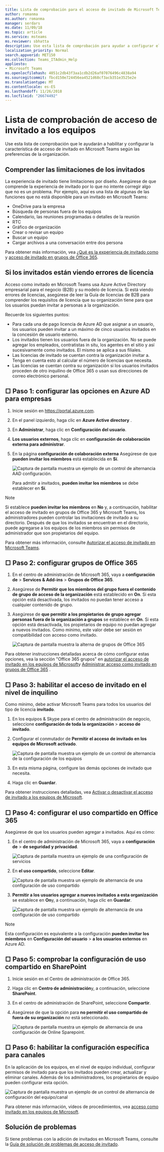 ```yaml
---
title: Lista de comprobación para el acceso de invitado de Microsoft Teams
author: romanma
ms.author: romanma
manager: serdars
ms.date: 11/09/18
ms.topic: article
ms.service: msteams
ms.reviewer: sbhatta
description: Use esta lista de comprobación para ayudar a configurar el acceso de invitado en invitado de los equipos de Microsoft Access.
localization_priority: Normal
search.appverid: MET150
ms.collection: Teams_ITAdmin_Help
appliesto:
- Microsoft Teams
ms.openlocfilehash: 4051c2db43f3aa1cdb2d26af07076496c4838a94
ms.sourcegitcommit: fbcd150e724456ea4521d68cf3acb351e3525e2e
ms.translationtype: MT
ms.contentlocale: es-ES
ms.lasthandoff: 11/26/2018
ms.locfileid: "26674492"
---
```

<a name="teams-guest-access-checklist"></a>Lista de comprobación de acceso de invitado a los equipos
==========================================

Use esta lista de comprobación que le ayudarán a habilitar y configurar la característica de acceso de invitado en Microsoft Teams según las preferencias de la organización.

## <a name="understand-the-limitations-for-guests"></a>Comprender las limitaciones de los invitados

La experiencia de invitado tiene limitaciones por diseño. Asegúrese de que comprende la experiencia de invitado por lo que no intente corregir algo que no es un problema. Por ejemplo, aquí es una lista de algunas de las funciones que no está disponible para un invitado en Microsoft Teams:

- OneDrive para la empresa
- Búsqueda de personas fuera de los equipos
- Calendario, las reuniones programadas o detalles de la reunión
- RTC
- Gráfico de organización
- Crear o revisar un equipo
- Buscar un equipo
- Cargar archivos a una conversación entre dos persona

Para obtener más información, vea [¿Qué es la experiencia de invitado como](guest-experience.md) y [acceso de invitado en grupos de Office 365](https://support.office.com/article/guest-access-in-office-365-groups-bfc7a840-868f-4fd6-a390-f347bf51aff6).

## <a name="if-your-guests-are-seeing-license-errors"></a>Si los invitados están viendo errores de licencia

Acceso como invitado en Microsoft Teams usa Azure Active Directory empresarial para el negocio (B2B) y su modelo de licencia. Si está viendo errores de licencias, asegúrese de leer la Guía de licencias de B2B para comprender los requisitos de licencia que su organización tiene para que los usuarios puedan invitar a personas a la organización.

Recuerde los siguientes puntos:

- Para cada una de pago licencia de Azure AD que asignar a un usuario, los usuarios pueden invitar a un máximo de cinco usuarios invitados en la concesión de usuario externo.
- Los invitados tienen los usuarios fuera de la organización. No se puede agregar los empleados, contratistas in situ, los agentes en el sitio y así sucesivamente como invitados. El mismo se aplica a sus filiales.
- Las licencias de invitado se cuentan contra la organización invitar a. Tenga en cuenta esto al calcular el número de licencias que necesita.
- Las licencias se cuentan contra su organización si los usuarios invitados proceden de otro inquilino de Office 365 o usan sus direcciones de correo electrónico personal.

## <a name="--step-1-configure-settings-in-azure-ad-business-to-business"></a>□ Paso 1: configurar las opciones en Azure AD para empresas

1. Inicie sesión en https://portal.azure.com.
2. En el panel izquierdo, haga clic en **Azure Active directory** .
3. En **Administrar**, haga clic en **Configuración del usuario**.
4. **Los usuarios externos**, haga clic en **configuración de colaboración externa para administrar**.
5. En la página **configuración de colaboración externa** Asegúrese de que **pueden invitar los miembros** está establecida en **Sí**.

      ![Captura de pantalla muestra un ejemplo de un control de alternancia AAD configuración. ](media/guest-access-checklist-AADSettings1.png)

    Para admitir a invitados, **pueden invitar los miembros** se debe establecer en **Sí**. 
   
> [!NOTE] 
> Si establece **pueden invitar los miembros** en **No** y, a continuación, habilitar el acceso de invitado en grupos de Office 365 y Microsoft Teams, los administradores pueden controlar las invitaciones de invitado a su directorio. Después de que los invitados se encuentran en el directorio, puede agregarse a los equipos de los miembros sin permisos de administrador que son propietarios del equipo.

Para obtener más información, consulte [Autorizar el acceso de invitado en Microsoft Teams](Teams-dependencies.md).


## <a name="-step-2-configure-office-365-groups"></a>□ Paso 2: configurar grupos de Office 365

1. En el centro de administración de Microsoft 365, vaya a **configuración de** > **Services & Add-ins** > **Grupos de Office 365**.
2. Asegúrese de **Permitir que los miembros del grupo fuera el contenido de grupo de acceso de la organización** está establecido en **On**. Si esta opción está desactivada, los invitados no puedan tener acceso a cualquier contenido de grupo.
3. Asegúrese de **que permitir a los propietarios de grupo agregar personas fuera de la organización a grupos** se establece en **On**. Si esta opción está desactivada, los propietarios de equipo no puedan agregar a nuevos invitados. Como mínimo, este valor debe ser sesión en compatibilidad con acceso como invitado.

     ![Captura de pantalla muestra la alterna de grupos de Office 365](media/guest-access-checklist-office365.png)

Para obtener instrucciones detalladas acerca de cómo configurar estas opciones, vea la sección "Office 365 grupos" en [autorizar el acceso de invitado en los equipos de Microsoft](Teams-dependencies.md)y [Administrar acceso como invitado en grupos de Office 365](https://support.office.com/en-us/article/manage-guest-access-in-office-365-groups-9de497a9-2f5c-43d6-ae18-767f2e6fe6e0?appver=MOE150) .
 

## <a name="-step-3-enable-guest-access-at-the-tenant-level"></a>□ Paso 3: habilitar el acceso de invitado en el nivel de inquilino

Como mínimo, debe activar Microsoft Teams para todos los usuarios del tipo de licencia **invitado**. 

1. En los equipos & Skype para el centro de administración de negocio, seleccione **configuración de toda la organización** > **acceso de invitado**.
2. Configurar el conmutador de **Permitir el acceso de invitado en los equipos de Microsoft** **activado**.

    ![Captura de pantalla muestra un ejemplo de un control de alternancia de la configuración de los equipos](media/set-up-guests-image1.png)

3. En esta misma página, configure las demás opciones de invitado que necesita.
4. Haga clic en **Guardar**.

Para obtener instrucciones detalladas, vea [Activar o desactivar el acceso de invitado a los equipos de Microsoft](set-up-guests.md).


## <a name="--step-4-configure-sharing-in-office-365"></a>□ Paso 4: configurar el uso compartido en Office 365 

Asegúrese de que los usuarios pueden agregar a invitados. Aquí es cómo:

1. En el centro de administración de Microsoft 365, vaya a **configuración de** > **de seguridad y privacidad**.

     ![Captura de pantalla muestra un ejemplo de una configuración de servicios](media/guest-access-checklist-Office365Admin_Services_addins.png)

2. En **el uso compartido**, seleccione **Editar**.

     ![Captura de pantalla muestra un ejemplo de alternancia de una configuración de uso compartido](media/guest-access-checklist-Office365Admin_Services_addins_Sharing1.png)
 
3. **Permitir a los usuarios agregar a nuevos invitados a esta organización** se establece en **On**y, a continuación, haga clic en **Guardar**.

     ![Captura de pantalla muestra un ejemplo de alternancia de una configuración de uso compartido](media/guest-access-checklist-Office365Admin_Services_addins_Sharing2.png)
 
> [!NOTE]
> Esta configuración es equivalente a la configuración **pueden invitar los miembros** en **Configuración del usuario** > **a los usuarios externos** en Azure AD.  


## <a name="-step-5-verify-sharing-setting-in-sharepoint"></a>□ Paso 5: comprobar la configuración de uso compartido en SharePoint

1. Inicie sesión en el Centro de administración de Office 365.
2. Haga clic en **Centro de administración**y, a continuación, seleccione **SharePoint**.
3. En el centro de administración de SharePoint, seleccione **Compartir**.
4. Asegúrese de que la opción para **no permitir el uso compartido de fuera de su organización** *no* está seleccionado.
 
     ![Captura de pantalla muestra un ejemplo de alternancia de una configuración de Online Sparepoint.](media/guest-access-checklist-SPOSettings1.png)


## <a name="-step-6-enable-specific-settings-for-channels"></a>□ Paso 6: habilitar la configuración específica para canales 

En la aplicación de los equipos, en el nivel de equipo individual, configurar permisos de invitado para que los invitados pueden crear, actualizar y eliminar canales. Además de los administradores, los propietarios de equipo pueden configurar esta opción.

![Captura de pantalla muestra un ejemplo de un control de alternancia de configuración del equipo/canal](media/guest-access-checklist-TeamsSettings2.png)

Para obtener más información, vídeos de procedimientos, vea [acceso como invitado en los equipos de Microsoft](guest-access.md).


## <a name="troubleshooting"></a>Solución de problemas

Si tiene problemas con la adición de invitados en Microsoft Teams, consulte la [Guía de solución de problemas de acceso de invitado](https://techcommunity.microsoft.com/t5/Microsoft-Teams/Guest-Access-Troubleshooting-Guide/td-p/119797).


